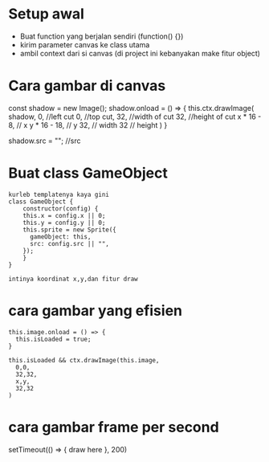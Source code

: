 # Setup awal
- Buat function yang berjalan sendiri (function() {})
- kirim parameter canvas ke class utama
- ambil context dari si canvas (di project ini kebanyakan make fitur object)

# Cara gambar di canvas
   const shadow = new Image();
   shadow.onload = () => {
    this.ctx.drawImage(
      shadow, 
      0, //left cut 
      0, //top cut,
      32, //width of cut
      32, //height of cut
      x * 16 - 8, // x
      y * 16 - 18, // y
      32, // width
      32 // height
   )
   }

   shadow.src = "";  //src

# Buat class GameObject

    kurleb templatenya kaya gini
    class GameObject {
        constructor(config) {
        this.x = config.x || 0;
        this.y = config.y || 0;
        this.sprite = new Sprite({
          gameObject: this,
          src: config.src || "",
        });
        }
    }

    intinya koordinat x,y,dan fitur draw

# cara gambar yang efisien
    this.image.onload = () => {
      this.isLoaded = true;
    }

    this.isLoaded && ctx.drawImage(this.image,
      0,0,
      32,32,
      x,y,
      32,32
    )

# cara gambar frame per second
  setTimeout(() => {
    draw here
  }, 200)

